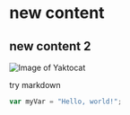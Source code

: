 # new content
## new content 2

![Image of Yaktocat](https://octodex.github.com/images/yaktocat.png)

try markdown


``` javascript
var myVar = "Hello, world!";
```
